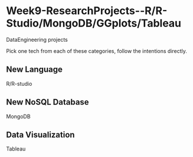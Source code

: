 # Week9-ResearchProjects--R/R-Studio/MongoDB/GGplots/Tableau
DataEngineering projects

Pick one tech from each of these categories, follow the intentions directly.

## New Language

R/R-studio

## New NoSQL Database

MongoDB

## Data Visualization

Tableau

